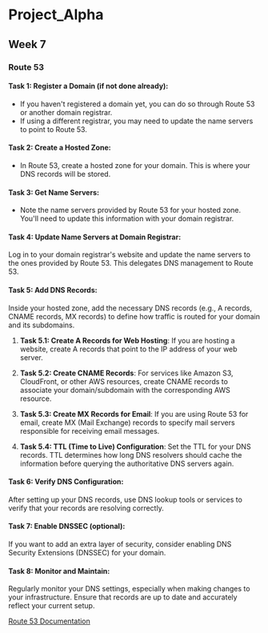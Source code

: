 # Project_Alpha

## Week 7

### Route 53

#### Task 1: Register a Domain (if not done already):
- If you haven't registered a domain yet, you can do so through Route 53 or another domain registrar.
- If using a different registrar, you may need to update the name servers to point to Route 53.

#### Task 2: Create a Hosted Zone:
- In Route 53, create a hosted zone for your domain. This is where your DNS records will be stored.

#### Task 3: Get Name Servers:
- Note the name servers provided by Route 53 for your hosted zone. You'll need to update this information with your domain registrar.

#### Task 4: Update Name Servers at Domain Registrar:
Log in to your domain registrar's website and update the name servers to the ones provided by Route 53. This delegates DNS management to Route 53.

#### Task 5: Add DNS Records:
Inside your hosted zone, add the necessary DNS records (e.g., A records, CNAME records, MX records) to define how traffic is routed for your domain and its subdomains.

1. **Task 5.1: Create A Records for Web Hosting**:
If you are hosting a website, create A records that point to the IP address of your web server.

2. **Task 5.2: Create CNAME Records**:
For services like Amazon S3, CloudFront, or other AWS resources, create CNAME records to associate your domain/subdomain with the corresponding AWS resource.

3. **Task 5.3: Create MX Records for Email**:
If you are using Route 53 for email, create MX (Mail Exchange) records to specify mail servers responsible for receiving email messages.

4. **Task 5.4: TTL (Time to Live) Configuration**:
Set the TTL for your DNS records. TTL determines how long DNS resolvers should cache the information before querying the authoritative DNS servers again.

#### Task 6: Verify DNS Configuration:
After setting up your DNS records, use DNS lookup tools or services to verify that your records are resolving correctly.

#### Task 7: Enable DNSSEC (optional):
If you want to add an extra layer of security, consider enabling DNS Security Extensions (DNSSEC) for your domain.

#### Task 8: Monitor and Maintain:
Regularly monitor your DNS settings, especially when making changes to your infrastructure. Ensure that records are up to date and accurately reflect your current setup.

  [Route 53 Documentation](https://docs.aws.amazon.com/Route53/latest/DeveloperGuide/Welcome.html)

